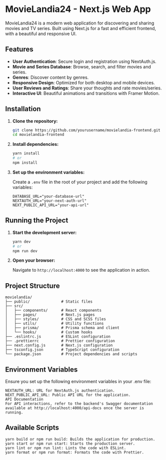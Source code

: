 # MovieLandia24 - Next.js Web App

MovieLandia24 is a modern web application for discovering and sharing movies and TV series. Built using Next.js for a fast and efficient frontend, with a beautiful and responsive UI.

## Features

-   **User Authentication**: Secure login and registration using NextAuth.js.
-   **Movie and Series Database**: Browse, search, and filter movies and series.
-   **Genres**: Discover content by genres.
-   **Responsive Design**: Optimized for both desktop and mobile devices.
-   **User Reviews and Ratings**: Share your thoughts and rate movies/series.
-   **Interactive UI**: Beautiful animations and transitions with Framer Motion.

## Installation

1. **Clone the repository:**

    ```bash
    git clone https://github.com/yourusername/movielandia-frontend.git
    cd movielandia-frontend
    ```

2. **Install dependencies:**

    ```bash
    yarn install
    # or
    npm install
    ```

3. **Set up the environment variables:**

    Create a `.env` file in the root of your project and add the following variables:

    ```plaintext
    DATABASE_URL="your-database-url"
    NEXTAUTH_URL="your-next-auth-url"
    NEXT_PUBLIC_API_URL="your-api-url"
    ```

## Running the Project

1. **Start the development server:**

    ```bash
    yarn dev
    # or
    npm run dev
    ```

2. **Open your browser:**

    Navigate to `http://localhost:4000` to see the application in action.

## Project Structure

```plaintext
movielandia/
├── public/              # Static files
├── src/
│   ├── components/      # React components
│   ├── pages/           # Next.js pages
│   ├── styles/          # CSS and SCSS files
│   ├── utils/           # Utility functions
│   ├── prisma/          # Prisma schema and client
│   └── hooks/           # Custom hooks
├── .eslintrc.js         # ESLint configuration
├── .prettierrc          # Prettier configuration
├── next.config.js       # Next.js configuration
├── tsconfig.json        # TypeScript configuration
└── package.json         # Project dependencies and scripts
```

## Environment Variables

Ensure you set up the following environment variables in your .env file:

```DATABASE_URL: Connection string for your database.
NEXTAUTH_URL: URL for NextAuth.js authentication.
NEXT_PUBLIC_API_URL: Public API URL for the application.
API Documentation
For API interactions, refer to the backend's Swagger documentation available at http://localhost:4000/api-docs once the server is running.
```

## Available Scripts

```yarn dev or npm run dev: Starts the development server.
yarn build or npm run build: Builds the application for production.
yarn start or npm run start: Starts the production server.
yarn lint or npm run lint: Lints the code with ESLint.
yarn format or npm run format: Formats the code with Prettier.
```
